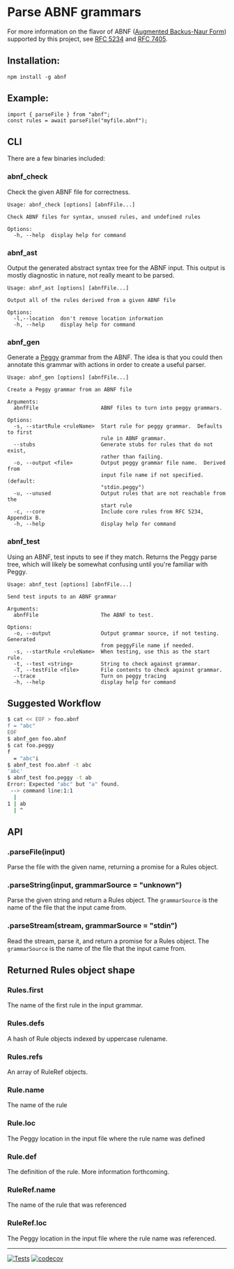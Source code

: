 # Parse ABNF grammars

For more information on the flavor of ABNF
([Augmented Backus-Naur Form](https://en.wikipedia.org/wiki/Augmented_Backus%E2%80%93Naur_form)) supported by this project,
see [RFC 5234](http://tools.ietf.org/html/rfc5234)
and [RFC 7405](https://www.rfc-editor.org/rfc/rfc7405).

## Installation:

    npm install -g abnf

## Example:

    import { parseFile } from "abnf";
    const rules = await parseFile("myfile.abnf");

## CLI

There are a few binaries included:

### abnf_check

Check the given ABNF file for correctness.

```
Usage: abnf_check [options] [abnfFile...]

Check ABNF files for syntax, unused rules, and undefined rules

Options:
  -h, --help  display help for command
```

### abnf_ast

Output the generated abstract syntax tree for the ABNF input.  This output is
mostly diagnostic in nature, not really meant to be parsed.

```
Usage: abnf_ast [options] [abnfFile...]

Output all of the rules derived from a given ABNF file

Options:
  -l,--location  don't remove location information
  -h, --help     display help for command
```

### abnf_gen

Generate a [Peggy](https://peggyjs.org/) grammar from the ABNF.  The idea
is that you could then annotate this grammar with actions in order to create
a useful parser.

```
Usage: abnf_gen [options] [abnfFile...]

Create a Peggy grammar from an ABNF file

Arguments:
  abnfFile                    ABNF files to turn into peggy grammars.

Options:
  -s, --startRule <ruleName>  Start rule for peggy grammar.  Defaults to first
                              rule in ABNF grammar.
  --stubs                     Generate stubs for rules that do not exist,
                              rather than failing.
  -o, --output <file>         Output peggy grammar file name.  Derived from
                              input file name if not specified. (default:
                              "stdin.peggy")
  -u, --unused                Output rules that are not reachable from the
                              start rule
  -c, --core                  Include core rules from RFC 5234, Appendix B.
  -h, --help                  display help for command
```

### abnf_test

Using an ABNF, test inputs to see if they match.  Returns the Peggy parse
tree, which will likely be somewhat confusing until you're familiar with Peggy.

```
Usage: abnf_test [options] [abnfFile...]

Send test inputs to an ABNF grammar

Arguments:
  abnfFile                    The ABNF to test.

Options:
  -o, --output                Output grammar source, if not testing.  Generated
                              from peggyFile name if needed.
  -s, --startRule <ruleName>  When testing, use this as the start rule.
  -t, --test <string>         String to check against grammar.
  -T, --testFile <file>       File contents to check against grammar.
  --trace                     Turn on peggy tracing
  -h, --help                  display help for command
```

## Suggested Workflow

```sh
$ cat << EOF > foo.abnf
f = "abc"
EOF
$ abnf_gen foo.abnf
$ cat foo.peggy
f
  = "abc"i
$ abnf_test foo.abnf -t abc
'abc'
$ abnf_test foo.peggy -t ab
Error: Expected "abc" but "a" found.
 --> command line:1:1
  |
1 | ab
  | ^
```

## API

### .parseFile(input)

Parse the file with the given name, returning a promise for a Rules object.

### .parseString(input, grammarSource = "unknown")

Parse the given string and return a Rules object.  The `grammarSource` is
the name of the file that the input came from.

### .parseStream(stream, grammarSource = "stdin")

Read the stream, parse it, and return a promise for a Rules object.  The
`grammarSource` is the name of the file that the input came from.

## Returned Rules object shape

### Rules.first

The name of the first rule in the input grammar.

### Rules.defs

A hash of Rule objects indexed by uppercase rulename.

### Rules.refs

An array of RuleRef objects.

### Rule.name

The name of the rule

### Rule.loc

The Peggy location in the input file where the rule name was defined

### Rule.def

The definition of the rule.  More information forthcoming.

### RuleRef.name

The name of the rule that was referenced

### RuleRef.loc

The Peggy location in the input file where the rule name was referenced.

---

[![Tests](https://github.com/hildjj/node-abnf/actions/workflows/node.js.yml/badge.svg)](https://github.com/hildjj/node-abnf/actions/workflows/node.js.yml)
[![codecov](https://codecov.io/gh/hildjj/node-abnf/branch/main/graph/badge.svg?token=waIK6vIrH6)](https://codecov.io/gh/hildjj/node-abnf)
